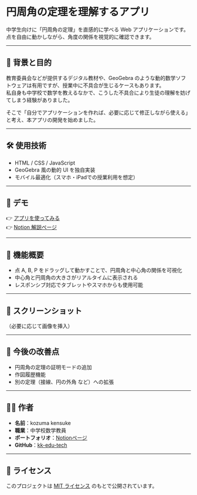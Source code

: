 # 円周角の定理を理解するアプリ

中学生向けに「円周角の定理」を直感的に学べる Web アプリケーションです。点を自由に動かしながら、角度の関係を視覚的に確認できます。

---

## 📖 背景と目的

教育委員会などが提供するデジタル教材や、GeoGebra のような動的数学ソフトウェアは有用ですが、授業中に不具合が生じるケースもあります。  
私自身も中学校で数学を教えるなかで、こうした不具合により生徒の理解を妨げてしまう経験がありました。

そこで「自分でアプリケーションを作れば、必要に応じて修正しながら使える」と考え、本アプリの開発を始めました。

---

## 🛠 使用技術

- HTML / CSS / JavaScript
- GeoGebra 風の動的 UI を独自実装
- モバイル最適化（スマホ・iPadでの授業利用を想定）

---

## 🚀 デモ

👉 [アプリを使ってみる](https://kkozuma-nmk.github.io/circumference-angle-app/)  
👉 [Notion 解説ページ](https://raspy-store-96c.notion.site/24288083f5268095a827da09d4e2e204)

---

## 🧩 機能概要

- 点 A, B, P をドラッグして動かすことで、円周角と中心角の関係を可視化
- 中心角と円周角の大きさがリアルタイムに表示される
- レスポンシブ対応でタブレットやスマホからも使用可能

---

## 📸 スクリーンショット

（必要に応じて画像を挿入）

---

## 💬 今後の改善点

- 円周角の定理の証明モードの追加
- 作図履歴機能
- 別の定理（接線、円の外角 など）への拡張

---

## 🙋‍♂️ 作者

- **名前**：kozuma kensuke  
- **職業**：中学校数学教員  
- **ポートフォリオ**：[Notionページ](https://raspy-store-96c.notion.site/...)  
- **GitHub**：[kk-edu-tech](https://github.com/kk-edu-tech)

---

## 📄 ライセンス

このプロジェクトは [MIT ライセンス](LICENSE) のもとで公開されています。